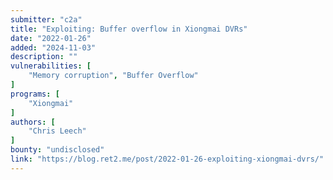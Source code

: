 ```yaml
---
submitter: "c2a"
title: "Exploiting: Buffer overflow in Xiongmai DVRs"
date: "2022-01-26"
added: "2024-11-03"
description: ""
vulnerabilities: [
    "Memory corruption", "Buffer Overflow"
]
programs: [
    "Xiongmai"
]
authors: [
    "Chris Leech"
]
bounty: "undisclosed"
link: "https://blog.ret2.me/post/2022-01-26-exploiting-xiongmai-dvrs/"
---
```





